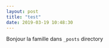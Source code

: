 ```yaml
---
layout: post
title: "test"
date: 2019-03-19 10:48:30
---
```


Bonjour la famille dans `_posts` directory
